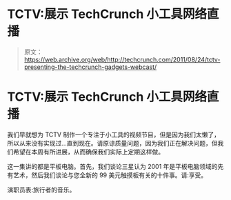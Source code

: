 # TCTV:展示 TechCrunch 小工具网络直播

> 原文：<https://web.archive.org/web/http://techcrunch.com/2011/08/24/tctv-presenting-the-techcrunch-gadgets-webcast/>

# TCTV:展示 TechCrunch 小工具网络直播

我们早就想为 TCTV 制作一个专注于小工具的视频节目，但是因为我们太懒了，所以从来没有实现过…直到现在。请原谅质量问题，因为我们正在解决问题，但我们希望在本周有所进展，从而确保我们实际上定期这样做。

这一集讲的都是平板电脑。首先，我们谈论三星认为 2001 年是平板电脑领域的先有艺术，然后我们谈论与您全新的 99 美元触摸板有关的十件事。请:享受。

演职员表:旅行者的音乐。